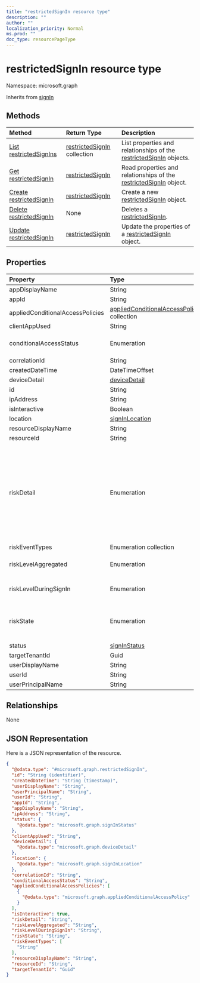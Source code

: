 ```yaml
---
title: "restrictedSignIn resource type"
description: ""
author: ""
localization_priority: Normal
ms.prod: ""
doc_type: resourcePageType
---
```


# restrictedSignIn resource type


Namespace: microsoft.graph




Inherits from [signIn](../resources/signin.md)

## Methods
|Method|Return Type|Description|
|:---|:---|:---|
|[List restrictedSignIns](../api/restrictedsignin-list.md)|[restrictedSignIn](../resources/restrictedsignin.md) collection|List properties and relationships of the [restrictedSignIn](../resources/restrictedsignin.md) objects.|
|[Get restrictedSignIn](../api/restrictedsignin-get.md)|[restrictedSignIn](../resources/restrictedsignin.md)|Read properties and relationships of the [restrictedSignIn](../resources/restrictedsignin.md) object.|
|[Create restrictedSignIn](../api/restrictedsignin-create.md)|[restrictedSignIn](../resources/restrictedsignin.md)|Create a new [restrictedSignIn](../resources/restrictedsignin.md) object.|
|[Delete restrictedSignIn](../api/restrictedsignin-delete.md)|None|Deletes a [restrictedSignIn](../resources/restrictedsignin.md).|
|[Update restrictedSignIn](../api/restrictedsignin-update.md)|[restrictedSignIn](../resources/restrictedsignin.md)|Update the properties of a [restrictedSignIn](../resources/restrictedsignin.md) object.|

## Properties
|Property|Type|Description|
|:---|:---|:---|
|appDisplayName|String| Inherited from [signIn](../resources/signin.md)|
|appId|String| Inherited from [signIn](../resources/signin.md)|
|appliedConditionalAccessPolicies|[appliedConditionalAccessPolicy](../resources/appliedconditionalaccesspolicy.md) collection| Inherited from [signIn](../resources/signin.md)|
|clientAppUsed|String| Inherited from [signIn](../resources/signin.md)|
|conditionalAccessStatus|Enumeration| Inherited from [signIn](../resources/signin.md). Possible values are: `success`, `failure`, `notApplied`, `unknownFutureValue`.|
|correlationId|String| Inherited from [signIn](../resources/signin.md)|
|createdDateTime|DateTimeOffset| Inherited from [signIn](../resources/signin.md)|
|deviceDetail|[deviceDetail](../resources/devicedetail.md)| Inherited from [signIn](../resources/signin.md)|
|id|String| Inherited from [entity](../resources/entity.md)|
|ipAddress|String| Inherited from [signIn](../resources/signin.md)|
|isInteractive|Boolean| Inherited from [signIn](../resources/signin.md)|
|location|[signInLocation](../resources/signinlocation.md)| Inherited from [signIn](../resources/signin.md)|
|resourceDisplayName|String| Inherited from [signIn](../resources/signin.md)|
|resourceId|String| Inherited from [signIn](../resources/signin.md)|
|riskDetail|Enumeration| Inherited from [signIn](../resources/signin.md). Possible values are: `none`, `adminGeneratedTemporaryPassword`, `userPerformedSecuredPasswordChange`, `userPerformedSecuredPasswordReset`, `adminConfirmedSigninSafe`, `aiConfirmedSigninSafe`, `userPassedMFADrivenByRiskBasedPolicy`, `adminDismissedAllRiskForUser`, `adminConfirmedSigninCompromised`, `hidden`, `adminConfirmedUserCompromised`, `unknownFutureValue`.|
|riskEventTypes|Enumeration collection| Inherited from [signIn](../resources/signin.md)|
|riskLevelAggregated|Enumeration| Inherited from [signIn](../resources/signin.md). Possible values are: `low`, `medium`, `high`, `hidden`, `none`, `unknownFutureValue`.|
|riskLevelDuringSignIn|Enumeration| Inherited from [signIn](../resources/signin.md). Possible values are: `low`, `medium`, `high`, `hidden`, `none`, `unknownFutureValue`.|
|riskState|Enumeration| Inherited from [signIn](../resources/signin.md). Possible values are: `none`, `confirmedSafe`, `remediated`, `dismissed`, `atRisk`, `confirmedCompromised`, `unknownFutureValue`.|
|status|[signInStatus](../resources/signinstatus.md)| Inherited from [signIn](../resources/signin.md)|
|targetTenantId|Guid||
|userDisplayName|String| Inherited from [signIn](../resources/signin.md)|
|userId|String| Inherited from [signIn](../resources/signin.md)|
|userPrincipalName|String| Inherited from [signIn](../resources/signin.md)|

## Relationships
None

## JSON Representation
Here is a JSON representation of the resource.
<!-- {
  "blockType": "resource",
  "keyProperty": "id",
  "@odata.type": "microsoft.graph.restrictedSignIn",
  "baseType": "microsoft.graph.signIn",
  "openType": false
}
-->
``` json
{
  "@odata.type": "#microsoft.graph.restrictedSignIn",
  "id": "String (identifier)",
  "createdDateTime": "String (timestamp)",
  "userDisplayName": "String",
  "userPrincipalName": "String",
  "userId": "String",
  "appId": "String",
  "appDisplayName": "String",
  "ipAddress": "String",
  "status": {
    "@odata.type": "microsoft.graph.signInStatus"
  },
  "clientAppUsed": "String",
  "deviceDetail": {
    "@odata.type": "microsoft.graph.deviceDetail"
  },
  "location": {
    "@odata.type": "microsoft.graph.signInLocation"
  },
  "correlationId": "String",
  "conditionalAccessStatus": "String",
  "appliedConditionalAccessPolicies": [
    {
      "@odata.type": "microsoft.graph.appliedConditionalAccessPolicy"
    }
  ],
  "isInteractive": true,
  "riskDetail": "String",
  "riskLevelAggregated": "String",
  "riskLevelDuringSignIn": "String",
  "riskState": "String",
  "riskEventTypes": [
    "String"
  ],
  "resourceDisplayName": "String",
  "resourceId": "String",
  "targetTenantId": "Guid"
}
```

